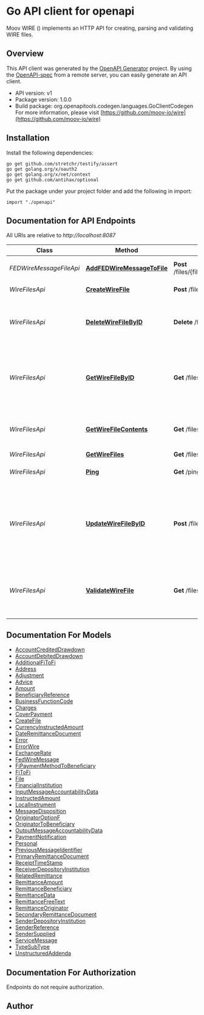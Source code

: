 # Go API client for openapi

Moov WIRE () implements an HTTP API for creating, parsing and validating WIRE files.

## Overview
This API client was generated by the [OpenAPI Generator](https://openapi-generator.tech) project.  By using the [OpenAPI-spec](https://www.openapis.org/) from a remote server, you can easily generate an API client.

- API version: v1
- Package version: 1.0.0
- Build package: org.openapitools.codegen.languages.GoClientCodegen
For more information, please visit [https://github.com/moov-io/wire](https://github.com/moov-io/wire)

## Installation

Install the following dependencies:

```shell
go get github.com/stretchr/testify/assert
go get golang.org/x/oauth2
go get golang.org/x/net/context
go get github.com/antihax/optional
```

Put the package under your project folder and add the following in import:

```golang
import "./openapi"
```

## Documentation for API Endpoints

All URIs are relative to *http://localhost:8087*

Class | Method | HTTP request | Description
------------ | ------------- | ------------- | -------------
*FEDWireMessageFileApi* | [**AddFEDWireMessageToFile**](docs/FEDWireMessageFileApi.md#addfedwiremessagetofile) | **Post** /files/{file_id}/FEDWireMessage | Add FEDWireMessage to File
*WireFilesApi* | [**CreateWireFile**](docs/WireFilesApi.md#createwirefile) | **Post** /files/create | Create a new File object
*WireFilesApi* | [**DeleteWireFileByID**](docs/WireFilesApi.md#deletewirefilebyid) | **Delete** /files/{file_id} | Permanently deletes a File and associated FEDWireMessage. It cannot be undone.
*WireFilesApi* | [**GetWireFileByID**](docs/WireFilesApi.md#getwirefilebyid) | **Get** /files/{file_id} | Retrieves the details of an existing File. You need only supply the unique File identifier that was returned upon creation.
*WireFilesApi* | [**GetWireFileContents**](docs/WireFilesApi.md#getwirefilecontents) | **Get** /files/{file_id}/contents | Assembles the existing file witha FEDWireMessage, Returns plaintext file.
*WireFilesApi* | [**GetWireFiles**](docs/WireFilesApi.md#getwirefiles) | **Get** /files | Gets a list of Files
*WireFilesApi* | [**Ping**](docs/WireFilesApi.md#ping) | **Get** /ping | Ping the Wire service to check if running
*WireFilesApi* | [**UpdateWireFileByID**](docs/WireFilesApi.md#updatewirefilebyid) | **Post** /files/{file_id} | Updates the specified FEDWire Message by setting the values of the parameters passed. Any parameters not provided will be left unchanged.
*WireFilesApi* | [**ValidateWireFile**](docs/WireFilesApi.md#validatewirefile) | **Get** /files/{file_id}/validate | Validates the existing file. You need only supply the unique File identifier that was returned upon creation.


## Documentation For Models

 - [AccountCreditedDrawdown](docs/AccountCreditedDrawdown.md)
 - [AccountDebitedDrawdown](docs/AccountDebitedDrawdown.md)
 - [AdditionalFiToFi](docs/AdditionalFiToFi.md)
 - [Address](docs/Address.md)
 - [Adjustment](docs/Adjustment.md)
 - [Advice](docs/Advice.md)
 - [Amount](docs/Amount.md)
 - [BeneficiaryReference](docs/BeneficiaryReference.md)
 - [BusinessFunctionCode](docs/BusinessFunctionCode.md)
 - [Charges](docs/Charges.md)
 - [CoverPayment](docs/CoverPayment.md)
 - [CreateFile](docs/CreateFile.md)
 - [CurrencyInstructedAmount](docs/CurrencyInstructedAmount.md)
 - [DateRemittanceDocument](docs/DateRemittanceDocument.md)
 - [Error](docs/Error.md)
 - [ErrorWire](docs/ErrorWire.md)
 - [ExchangeRate](docs/ExchangeRate.md)
 - [FedWireMessage](docs/FedWireMessage.md)
 - [FiPaymentMethodToBeneficiary](docs/FiPaymentMethodToBeneficiary.md)
 - [FiToFi](docs/FiToFi.md)
 - [File](docs/File.md)
 - [FinancialInstitution](docs/FinancialInstitution.md)
 - [InputMessageAccountabilityData](docs/InputMessageAccountabilityData.md)
 - [InstructedAmount](docs/InstructedAmount.md)
 - [LocalInstrument](docs/LocalInstrument.md)
 - [MessageDisposition](docs/MessageDisposition.md)
 - [OriginatorOptionF](docs/OriginatorOptionF.md)
 - [OriginatorToBeneficiary](docs/OriginatorToBeneficiary.md)
 - [OutputMessageAccountabilityData](docs/OutputMessageAccountabilityData.md)
 - [PaymentNotification](docs/PaymentNotification.md)
 - [Personal](docs/Personal.md)
 - [PreviousMessageIdentifier](docs/PreviousMessageIdentifier.md)
 - [PrimaryRemittanceDocument](docs/PrimaryRemittanceDocument.md)
 - [ReceiptTimeStamp](docs/ReceiptTimeStamp.md)
 - [ReceiverDepositoryInstitution](docs/ReceiverDepositoryInstitution.md)
 - [RelatedRemittance](docs/RelatedRemittance.md)
 - [RemittanceAmount](docs/RemittanceAmount.md)
 - [RemittanceBeneficiary](docs/RemittanceBeneficiary.md)
 - [RemittanceData](docs/RemittanceData.md)
 - [RemittanceFreeText](docs/RemittanceFreeText.md)
 - [RemittanceOriginator](docs/RemittanceOriginator.md)
 - [SecondaryRemittanceDocument](docs/SecondaryRemittanceDocument.md)
 - [SenderDepositoryInstitution](docs/SenderDepositoryInstitution.md)
 - [SenderReference](docs/SenderReference.md)
 - [SenderSupplied](docs/SenderSupplied.md)
 - [ServiceMessage](docs/ServiceMessage.md)
 - [TypeSubType](docs/TypeSubType.md)
 - [UnstructuredAddenda](docs/UnstructuredAddenda.md)


## Documentation For Authorization

 Endpoints do not require authorization.


## Author




